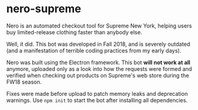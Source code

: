 # nero-supreme
Nero is an automated checkout tool for Supreme New York, helping users buy limited-release clothing faster than anybody else.

Well, it did. This bot was developed in Fall 2018, and is severely outdated (and a manifestation of terrible coding practices from my early days).

Nero was built using the Electron framework. This bot **will not work at all** anymore, uploaded only as a look into how the requests were formed and verified when checking out products on Supreme's web store during the FW18 season.

Fixes were made before upload to patch memory leaks and deprecation warnings. Use `npm init` to start the bot after installing all dependencies.
